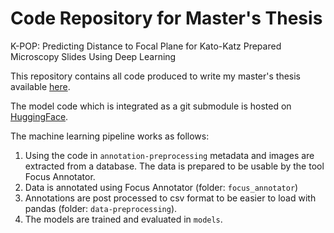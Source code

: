 # Code Repository for Master's Thesis
K-POP: Predicting Distance to Focal Plane for Kato-Katz Prepared Microscopy Slides Using Deep Learning

This repository contains all code produced to write my master's thesis available [here](https://github.com/13hannes11/master_thesis).

The model code which is integrated as a git submodule is hosted on [HuggingFace](https://huggingface.co/13hannes11/master_thesis_models).

The machine learning pipeline works as follows:

1. Using the code in `annotation-preprocessing` metadata and images are extracted from a database. The data is prepared to be usable by the tool Focus Annotator.
2. Data is annotated using Focus Annotator (folder: `focus_annotator`)
3. Annotations are post processed to csv format to be easier to load with pandas (folder: `data-preprocessing`).
4. The models are trained and evaluated in `models`.
